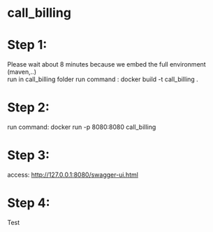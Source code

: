 # call_billing

# Step 1: 
Please wait about 8 minutes because we embed the full environment (maven,..)
</br>
run in call_billing folder
run command : docker build -t call_billing .

# Step 2:
run command: docker run -p 8080:8080 call_billing

# Step 3:
access: http://127.0.0.1:8080/swagger-ui.html

# Step 4:
Test
